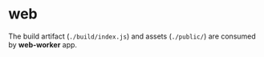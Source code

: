 # web

The build artifact (`./build/index.js`) and assets (`./public/`) are consumed by **web-worker** app.
